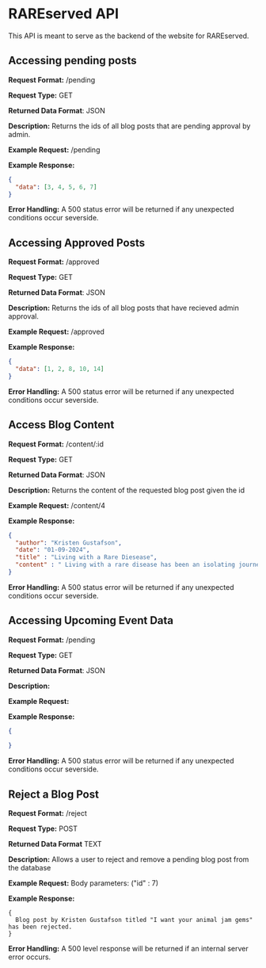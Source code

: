 # RAREserved API
This API is meant to serve as the backend of the website for RAREserved.

## Accessing pending posts
**Request Format:** /pending


**Request Type:** GET


**Returned Data Format**: JSON


**Description:** Returns the ids of all blog posts that are pending approval by admin.


**Example Request:** /pending


**Example Response:**
```JSON
{
  "data": [3, 4, 5, 6, 7]
}
```


**Error Handling:**
A 500 status error will be returned if any unexpected conditions occur severside.

## Accessing Approved Posts
**Request Format:** /approved


**Request Type:** GET


**Returned Data Format**: JSON


**Description:** Returns the ids of all blog posts that have recieved admin approval.


**Example Request:** /approved


**Example Response:**
```JSON
{
  "data": [1, 2, 8, 10, 14]
}
```


**Error Handling:** A 500 status error will be returned if any unexpected conditions occur severside.

## Access Blog Content
**Request Format:** /content/:id


**Request Type:** GET


**Returned Data Format**: JSON


**Description:** Returns the content of the requested blog post given the id


**Example Request:** /content/4


**Example Response:**
```JSON
{
  "author": "Kristen Gustafson",
  "date": "01-09-2024",
  "title" : "Living with a Rare Diesease",
  "content" : " Living with a rare disease has been an isolating journey filled with uncertainties and challenges. Each day presents a new hurdle to overcome, from navigating the medical system to coping with the physical and emotional toll of symptoms."
}
```


**Error Handling:**
A 500 status error will be returned if any unexpected conditions occur severside.


## Accessing Upcoming Event Data
**Request Format:** /pending


**Request Type:** GET


**Returned Data Format**: JSON


**Description:** 


**Example Request:**


**Example Response:**
```JSON
{
  
}
```


**Error Handling:** A 500 status error will be returned if any unexpected conditions occur severside.


## Reject a Blog Post
**Request Format:** /reject


**Request Type:** POST


**Returned Data Format** TEXT


**Description:** Allows a user to reject and remove a pending blog post from the database

**Example Request:** Body parameters: ("id" : 7)


**Example Response:**
```
{
  Blog post by Kristen Gustafson titled "I want your animal jam gems" has been rejected.
}
```
**Error Handling:** A 500 level response will be returned if an internal server error occurs.
